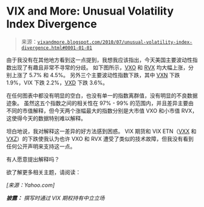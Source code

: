 <!--yml

分类：未分类

日期：2024-05-18 17:06:24

-->

# VIX and More: Unusual Volatility Index Divergence

> 来源：[`vixandmore.blogspot.com/2010/07/unusual-volatility-index-divergence.html#0001-01-01`](http://vixandmore.blogspot.com/2010/07/unusual-volatility-index-divergence.html#0001-01-01)

由于我没有在其他地方看到这一点提到，我想我应该指出，今天美国主要波动性指数出现了有趣且非常不寻常的分歧。 如下图所示，[VXO](http://vixandmore.blogspot.com/search/label/VXO) 和 [RVX](http://vixandmore.blogspot.com/search/label/RVX) 均大幅上涨，分别上涨了 5.7% 和 4.5%。 另外三个主要波动性指数下跌，其中 [VXN](http://vixandmore.blogspot.com/search/label/VXN) 下跌 1.9%，VIX 下跌 2.2%，[VXD](http://vixandmore.blogspot.com/search/label/VXD) 下跌 3.6%。

在任何图表中都没有明显的空白，也没有单一的指数离群值，没有明显的不良数据迹象。 虽然这五个指数之间的相关性在 97% - 99% 的范围内，并且差异主要由不同的市值解释，但今天两个涨幅最大的指数分别是大市值 VXO 和小市值 RVX，这使得今天的数据特别难以解释。

坦白地说，我对解释这一差异的好方法感到困惑。 VIX 期货和 VIX ETN（[VXX](http://vixandmore.blogspot.com/search/label/VXX) 和 [VXZ](http://vixandmore.blogspot.com/search/label/VXZ)）的下跌使我认为也许 VXO 和 RVX 遭受了类似的技术故障，但我没有看到任何公开声明来支持这一点。

有人愿意提出解释吗？

欲了解更多相关主题，请阅读：

*[来源：Yahoo.com]*

***披露：*** *撰写时通过 VIX 期权持有中立立场*

